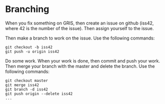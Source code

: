 # Branching
When you fix something on GRIS, then create an issue on github
(iss42, where 42 is the number of the issue). Then assign yourself to the issue.

Then make a branch to work on the issue.
Use the following commands:
```
git checkout -b iss42
git push -u origin iss42
```
Do some work.
When your work is done, then commit and push your work.
Then merge your branch with the master and delete the branch.
Use the following commands:
```
git checkout master
git merge iss42
git branch -d iss42
git push origin --delete iss42
...
